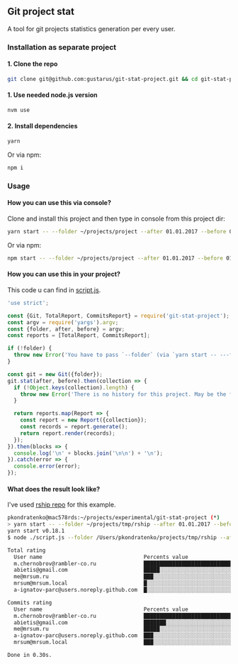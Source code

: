 ## Git project stat
A tool for git projects statistics generation per every user.


### Installation as separate project

#### 1. Clone the repo
```bash
git clone git@github.com:gustarus/git-stat-project.git && cd git-stat-project
```

#### 1. Use needed node.js version
```bash
nvm use
```

#### 2. Install dependencies
```bash
yarn
```

Or via npm:
```bash
npm i
```


### Usage

#### How you can use this via console?
Clone and install this project and then type in console from this project dir:

```bash
yarn start -- --folder ~/projects/project --after 01.01.2017 --before 01.12.2017
```

Or via npm:
```bash
npm start -- --folder ~/projects/project --after 01.01.2017 --before 01.12.2017
```

#### How you can use this in your project?
This code u can find in [script.js](script.js).

```javascript
'use strict';

const {Git, TotalReport, CommitsReport} = require('git-stat-project');
const argv = require('yargs').argv;
const {folder, after, before} = argv;
const reports = [TotalReport, CommitsReport];

if (!folder) {
  throw new Error('You have to pass `--folder` (via `yarn start -- ---folder path/to/folder` where git project is.');
}

const git = new Git({folder});
git.stat(after, before).then(collection => {
  if (!Object.keys(collection).length) {
    throw new Error('There is no history for this project. May be the folder is incorrect?');
  }

  return reports.map(Report => {
    const report = new Report({collection});
    const records = report.generate();
    return report.render(records);
  });
}).then(blocks => {
  console.log('\n' + blocks.join('\n\n') + '\n');
}).catch(error => {
  console.error(error);
});


```

#### What does the result look like?
I've used [rship repo](https://github.com/rambler-digital-solutions/rship) for this example.

```bash
pkondratenko@mac578rds:~/projects/experimental/git-stat-project (*)
> yarn start -- --folder ~/projects/tmp/rship --after 01.01.2017 --before 01.12.2017                                                                                                                                                                                                     master [06d6163] deleted modified
yarn start v0.18.1
$ node ./script.js --folder /Users/pkondratenko/projects/tmp/rship --after 01.01.2017 --before 01.12.2017

Total rating
  User name                                Percents value                     Commits pushed  Lines affected
  m.chernobrov@rambler-co.ru               █████████████████████████████████              16             691
  abietis@gmail.com                        █████░░░░░░░░░░░░░░░░░░░░░░░░░░░░               3              63
  me@mrsum.ru                              ███░░░░░░░░░░░░░░░░░░░░░░░░░░░░░░               2              20
  mrsum@mrsum.local                        █░░░░░░░░░░░░░░░░░░░░░░░░░░░░░░░░               1               4
  a-ignatov-parc@users.noreply.github.com  █░░░░░░░░░░░░░░░░░░░░░░░░░░░░░░░░               1               0

Commits rating
  User name                                Percents value                     Commits pushed
  m.chernobrov@rambler-co.ru               █████████████████████████████████              16
  abietis@gmail.com                        ███████░░░░░░░░░░░░░░░░░░░░░░░░░░               3
  me@mrsum.ru                              █████░░░░░░░░░░░░░░░░░░░░░░░░░░░░               2
  a-ignatov-parc@users.noreply.github.com  ███░░░░░░░░░░░░░░░░░░░░░░░░░░░░░░               1
  mrsum@mrsum.local                        ███░░░░░░░░░░░░░░░░░░░░░░░░░░░░░░               1

Done in 0.30s.
```
